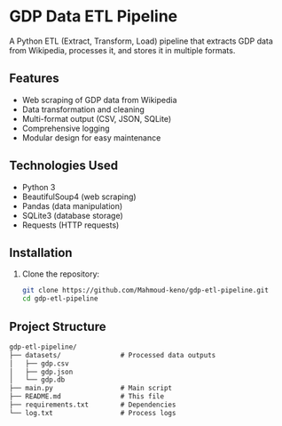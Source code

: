 # GDP Data ETL Pipeline

A Python ETL (Extract, Transform, Load) pipeline that extracts GDP data from Wikipedia, processes it, and stores it in multiple formats.

## Features

- Web scraping of GDP data from Wikipedia
- Data transformation and cleaning
- Multi-format output (CSV, JSON, SQLite)
- Comprehensive logging
- Modular design for easy maintenance

## Technologies Used

- Python 3
- BeautifulSoup4 (web scraping)
- Pandas (data manipulation)
- SQLite3 (database storage)
- Requests (HTTP requests)

## Installation

1. Clone the repository:
   ```bash
   git clone https://github.com/Mahmoud-keno/gdp-etl-pipeline.git
   cd gdp-etl-pipeline
## Project Structure
```markdown
gdp-etl-pipeline/
├── datasets/               # Processed data outputs
│   ├── gdp.csv
│   ├── gdp.json
│   └── gdp.db
├── main.py                 # Main script
├── README.md               # This file
├── requirements.txt        # Dependencies
└── log.txt                 # Process logs
